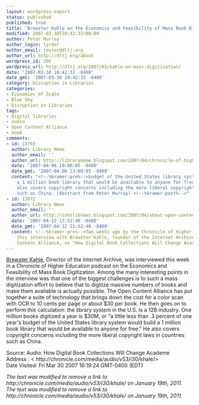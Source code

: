 ```yaml
---
layout: wordpress-import
status: published
published: true
title: 'Brewster Kahle on the Economics and Feasibility of Mass Book Digitization'
modified: 2007-03-30T20:42:32+00:00
author: Peter Murray
author_login: lyrdor
author_email: jester@dltj.org
author_url: http://dltj.org/about
wordpress_id: 205
wordpress_url: http://dltj.org/2007/03/kahle-on-mass-digitization/
date: '2007-03-30 16:42:32 -0400'
date_gmt: '2007-03-30 20:42:32 -0400'
category: Disruption in Libraries
categories:
- Economies of Scale
- Blue Sky
- Disruption in Libraries
tags:
- digital libraries
- audio
- Open Content Alliance
- book
comments:
- id: 13765
  author: Library Meme
  author_email: ''
  author_url: http://librarymeme.blogspot.com/2007/04/chronicle-of-higher-education-brewster.html
  date: '2007-04-06 19:00:05 -0400'
  date_gmt: '2007-04-06 23:00:05 -0400'
  content: "<!--%kramer-pre%-->budget of the United States library system would build
    a 1 million book library that would be available to anyone for free.&rdquo; He
    also covers copyright concerns including the more liberal copyright laws in countries
    such as China. (Abstract from Peter Murray) <!--%kramer-post%-->"
- id: 13972
  author: Library News
  author_email: ''
  author_url: http://inhslibnews.blogspot.com/2007/04/about-open-content-alliance.html
  date: '2007-04-12 17:52:48 -0400'
  date_gmt: '2007-04-12 21:52:48 -0400'
  content: <!--%kramer-pre%-->Two weeks ago by the Chronicle of Higher Education conducted
    this interview with Brewster Kahle, founder of the Internet Archive and the Open
    Content Alliance, on "How Digital Book Collections Will Change Academe."  http://dltj.org/2007/03/kahle-on-mass-digitization/<!--%kramer-post%-->
---
```

<p><a href="http://en.wikipedia.org/wiki/Brewster_Kahle" title="Brewster Kahle - Wikipedia, the free encyclopedia">Brewster Kahle</a>, Director of the Internet Archive, was interviewed this week in a Chronicle of Higher Education podcast on the <span class="removed_link" title="http://chronicle.com/media/audio/v53/i30/khale/">Economics and Feasibility of Mass Book Digitization</span>.  Among the many interesting points in the interview was that one of the biggest challenges is to such a mass digitization effort to believe that to digitize massive numbers of books and make them available is actually possible.  The Open Content Alliance has put together a suite of technology that brings down the cost for a color scan with OCR to 10 cents per page or about $30 per book.  He then goes on to perform this calculation:  the library system in the U.S. is a 12B industry.  One million books digitized a year is $30M, or "a little less than .3 percent of one year's budget of the United States library system would build a 1 million book library that would be available to anyone for free."  He also covers copyright concerns including the more liberal copyright laws in countries such as China.</p>
<p>Source: Audio: How Digital Book Collections Will Change Academe<br />
Address : < <span class="removed_link" title="http://chronicle.com/media/audio/v53/i30/khale/">http://chronicle.com/media/audio/v53/i30/khale/</span>><br />
Date Visited: Fri Mar 30 2007 16:19:24 GMT-0400 (EDT)</p>
<p style="padding:0;margin:0;font-style:italic;" class="removed_link">The text was modified to remove a link to http://chronicle.com/media/audio/v53/i30/khale/ on January 19th, 2011.</p>
<p style="padding:0;margin:0;font-style:italic;" class="removed_link">The text was modified to remove a link to http://chronicle.com/media/audio/v53/i30/khale/ on January 19th, 2011.</p>
